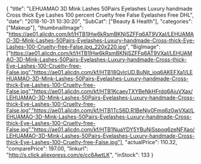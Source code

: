 {
	"title": "LEHUAMAO 3D Mink Lashes 50Pairs Eyelashes Luxury handmade Cross thick Eye Lashes 100 percent Cruelty free False Eyelashes Free DHL",
	"date": "2018-10-31 10:30:20",
	"SubCat": ["Beauty & Health"],
	"categories": ["Makeup"],
	"thumbnailImage": "https://ae01.alicdn.com/kf/HTB1lHw6kRsmBKNjSZFFq6AT9VXaI/LEHUAMAO-3D-Mink-Lashes-50Pairs-Eyelashes-Luxury-handmade-Cross-thick-Eye-Lashes-100-Cruelty-free-False.jpg_220x220.jpg",
	"BigImage": ["https://ae01.alicdn.com/kf/HTB1lHw6kRsmBKNjSZFFq6AT9VXaI/LEHUAMAO-3D-Mink-Lashes-50Pairs-Eyelashes-Luxury-handmade-Cross-thick-Eye-Lashes-100-Cruelty-free-False.jpg","https://ae01.alicdn.com/kf/HTB18QvlcUD.BuNjt_ioq6AKEFXa1/LEHUAMAO-3D-Mink-Lashes-50Pairs-Eyelashes-Luxury-handmade-Cross-thick-Eye-Lashes-100-Cruelty-free-False.jpg","https://ae01.alicdn.com/kf/HTB1KcaevTXYBeNkHFrdq6AiuVXax/LEHUAMAO-3D-Mink-Lashes-50Pairs-Eyelashes-Luxury-handmade-Cross-thick-Eye-Lashes-100-Cruelty-free-False.jpg","https://ae01.alicdn.com/kf/HTB1TcS6D.R1BeNjy0Fmq6z0wVXal/LEHUAMAO-3D-Mink-Lashes-50Pairs-Eyelashes-Luxury-handmade-Cross-thick-Eye-Lashes-100-Cruelty-free-False.jpg","https://ae01.alicdn.com/kf/HTB1NuaYDY5YBuNjSspoq6zeNFXao/LEHUAMAO-3D-Mink-Lashes-50Pairs-Eyelashes-Luxury-handmade-Cross-thick-Eye-Lashes-100-Cruelty-free-False.jpg"],
	"actualPrice": 110.32,
	"comparePrice": 197.00,
	"linkurl": "http://s.click.aliexpress.com/e/cc6AwtLK",
	"inStock": 133
}
